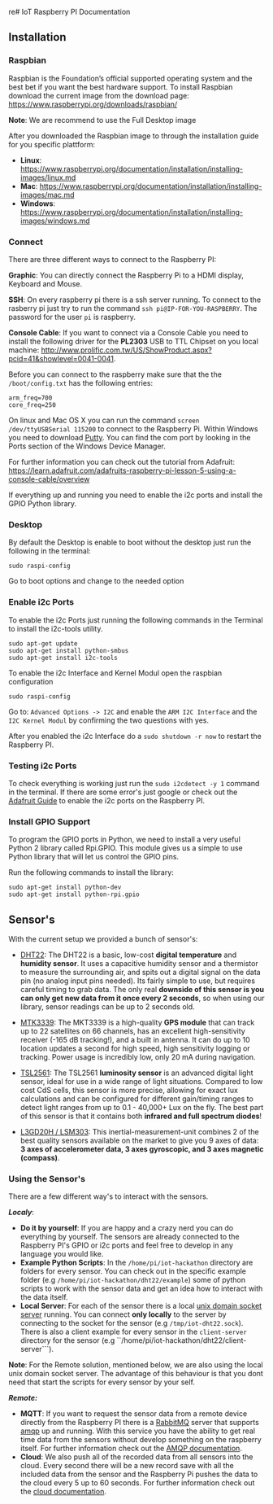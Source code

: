 re# IoT Raspberry PI Documentation

## Installation

### Raspbian
Raspbian is the Foundation’s official supported operating system and the best bet if you want the best hardware support.
To install Raspbian download the current image from the download page:
https://www.raspberrypi.org/downloads/raspbian/

**Note**: We are recommend to use the Full Desktop image

After you downloaded the Raspbian image to through the installation guide for you specific plattform:
* **Linux**: https://www.raspberrypi.org/documentation/installation/installing-images/linux.md
* **Mac**: https://www.raspberrypi.org/documentation/installation/installing-images/mac.md
* **Windows**: https://www.raspberrypi.org/documentation/installation/installing-images/windows.md

### Connect
There are three different ways to connect to the Raspberry PI:

**Graphic**: You can directly connect the Raspberry Pi to a HDMI display, Keyboard and Mouse.

**SSH**: On every raspberry pi there is a ssh server running. To connect to the rasberry pi just try to run the command ```ssh pi@IP-FOR-YOU-RASPBERRY```. The password for the user ```pi``` is raspberry.

**Console Cable**:
If you want to connect via a Console Cable you need to install the following driver for the **PL2303** USB to TTL Chipset on you local machine: http://www.prolific.com.tw/US/ShowProduct.aspx?pcid=41&showlevel=0041-0041.

Before you can connect to the raspberry make sure that the the ```/boot/config.txt``` has the following entries:
```
arm_freq=700
core_freq=250
```

On linux and Mac OS X you can run the command ```screen /dev/ttyUSBSerial 115200``` to connect to the Raspberry Pi.
Within Windows you need to download [Putty](http://www.putty.org). You can find the com port by looking in the Ports section of the Windows Device Manager.

For further information you can check out the tutorial from Adafruit: https://learn.adafruit.com/adafruits-raspberry-pi-lesson-5-using-a-console-cable/overview

If everything up and running you need to enable the i2c ports and install the GPIO Python library.

### Desktop
By default the Desktop is enable to boot without the desktop just run the following in the terminal:
```
sudo raspi-config
```
Go to boot options and change to the needed option

### Enable i2c Ports
To enable the i2c Ports just running the following commands in the Terminal to install the i2c-tools utility.
```
sudo apt-get update
sudo apt-get install python-smbus
sudo apt-get install i2c-tools
```

To enable the i2c Interface and Kernel Modul open the raspbian configuration
```
sudo raspi-config
```
Go to: ```Advanced Options -> I2C``` and enable the ```ARM I2C Interface``` and the ```I2C Kernel Modul``` by confirming the two questions with yes.

After you enabled the i2c Interface do a ```sudo shutdown -r now``` to restart the Raspberry PI.

### Testing i2c Ports
To check everything is working just run the ```sudo i2cdetect -y 1``` command in the terminal.
If there are some error's just google or check out the [Adafruit Guide](https://learn.adafruit.com/adafruits-raspberry-pi-lesson-4-gpio-setup/configuring-i2c) to enable the i2c ports on the Raspberry PI.

### Install GPIO Support
To program the GPIO ports in Python, we need to install a very useful Python 2 library called Rpi.GPIO. This module gives us a simple to use Python library that will let us control the GPIO pins.

Run the following commands to install the library:
```
sudo apt-get install python-dev
sudo apt-get install python-rpi.gpio
```
## Sensor's
With the current setup we provided a bunch of sensor's:
* [DHT22]( https://www.adafruit.com/products/385): The DHT22 is a basic, low-cost **digital temperature** and **humidity sensor**. It uses a capacitive humidity sensor and a thermistor to measure the surrounding air, and spits out a digital signal on the data pin (no analog input pins needed). Its fairly simple to use, but requires careful timing to grab data. The only real **downside of this sensor is you can only get new data from it once every 2 seconds**, so when using our library, sensor readings can be up to 2 seconds old.

* [MTK3339](https://www.adafruit.com/products/746): The MKT3339 is a high-quality **GPS module** that can track up to 22 satellites on 66 channels, has an excellent high-sensitivity receiver (-165 dB tracking!), and a built in antenna. It can do up to 10 location updates a second for high speed, high sensitivity logging or tracking. Power usage is incredibly low, only 20 mA during navigation.

* [TSL2561](https://www.adafruit.com/products/439): The TSL2561 **luminosity sensor** is an advanced digital light sensor, ideal for use in a wide range of light situations. Compared to low cost CdS cells, this sensor is more precise, allowing for exact lux calculations and can be configured for different gain/timing ranges to detect light ranges from up to 0.1 - 40,000+ Lux on the fly. The best part of this sensor is that it contains both **infrared and full spectrum diodes**!

* [L3GD20H / LSM303](https://www.adafruit.com/products/1714): This inertial-measurement-unit combines 2 of the best quality sensors available on the market to give you 9 axes of data: **3 axes of accelerometer data, 3 axes gyroscopic, and 3 axes magnetic (compass)**.

### Using the Sensor's
There are a few different way's to interact with the sensors.

***Localy***:
* **Do it by yourself**: If you are happy and a crazy nerd you can do everything by yourself. The sensors are already connected to the Raspberry PI's GPIO or i2c ports and feel free to develop in any language you would like.
* **Example Python Scripts**: In the ```/home/pi/iot-hackathon``` directory are folders for every sensor. You can check out in the specific example folder (e.g ```/home/pi/iot-hackathon/dht22/example```) some of python scripts to work with the sensor data and get an idea how to interact with the data itself.
* **Local Server**: For each of the sensor there is a local [unix domain socket server](https://en.wikipedia.org/wiki/Unix_domain_socket) running. You can connect **only locally** to the server by connecting to the socket for the sensor (e.g ```/tmp/iot-dht22.sock```). There is also a client example for every sensor in the ```client-server``` directory for the sensor (e.g ``/home/pi/iot-hackathon/dht22/client-server```).

**Note**: For the Remote solution, mentioned below, we are also using the local unix domain socket server. The advantage of this behaviour is that you dont need that start the scripts for every sensor by your self.

***Remote:***
* **MQTT**: If you want to request the sensor data from a remote device directly from the Raspberry PI there is a [RabbitMQ](http://www.rabbitmq.com) server that supports [amqp](https://en.wikipedia.org/wiki/Advanced_Message_Queuing_Protocol) up and running. With this service you have the ability to get real time data from the sensors without develop something on the raspberry itself. For further information check out the [AMQP documentation](AMQP.md).
* **Cloud**: We also push all of the recorded data from all sensors into the cloud. Every second there will be a new record save with all the included data from the sensor and the Raspberry Pi pushes the data to the cloud every 5 up to 60 seconds. For further information check out the [cloud documentation](CLOUD.md).
